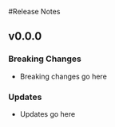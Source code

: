 #Release Notes

## v0.0.0

### Breaking Changes
- Breaking changes go here

### Updates
- Updates go here